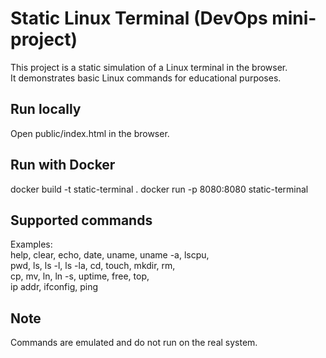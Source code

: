 # Static Linux Terminal (DevOps mini-project)

This project is a static simulation of a Linux terminal in the browser.  
It demonstrates basic Linux commands for educational purposes.  

## Run locally
Open public/index.html in the browser.  

## Run with Docker
docker build -t static-terminal .
docker run -p 8080:8080 static-terminal

## Supported commands
Examples:  
help, clear, echo, date, uname, uname -a, lscpu,  
pwd, ls, ls -l, ls -la, cd, touch, mkdir, rm,  
cp, mv, ln, ln -s, uptime, free, top,  
ip addr, ifconfig, ping  

## Note
Commands are emulated and do not run on the real system.
